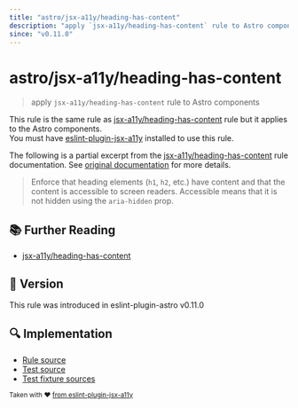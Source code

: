 ```yaml
---
title: "astro/jsx-a11y/heading-has-content"
description: "apply `jsx-a11y/heading-has-content` rule to Astro components"
since: "v0.11.0"
---
```


# astro/jsx-a11y/heading-has-content

> apply `jsx-a11y/heading-has-content` rule to Astro components

This rule is the same rule as [jsx-a11y/heading-has-content] rule but it applies to the Astro components.  
You must have [eslint-plugin-jsx-a11y] installed to use this rule.

[eslint-plugin-jsx-a11y]: https://github.com/jsx-eslint/eslint-plugin-jsx-a11y
[jsx-a11y/heading-has-content]: https://github.com/jsx-eslint/eslint-plugin-jsx-a11y/tree/HEAD/docs/rules/heading-has-content.md

The following is a partial excerpt from the [jsx-a11y/heading-has-content] rule documentation. See [original documentation][jsx-a11y/heading-has-content] for more details.

> Enforce that heading elements (`h1`, `h2`, etc.) have content and that the content is accessible to screen readers. Accessible means that it is not hidden using the `aria-hidden` prop.

## :books: Further Reading

- [jsx-a11y/heading-has-content]

## :rocket: Version

This rule was introduced in eslint-plugin-astro v0.11.0

## :mag: Implementation

- [Rule source](https://github.com/ota-meshi/eslint-plugin-astro/blob/main/src/rules/jsx-a11y/heading-has-content.ts)
- [Test source](https://github.com/ota-meshi/eslint-plugin-astro/blob/main/tests/src/rules/jsx-a11y/heading-has-content.ts)
- [Test fixture sources](https://github.com/ota-meshi/eslint-plugin-astro/tree/main/tests/fixtures/rules/jsx-a11y/heading-has-content)

<sup>Taken with ❤️ [from eslint-plugin-jsx-a11y](https://github.com/jsx-eslint/eslint-plugin-jsx-a11y/tree/HEAD/docs/rules/heading-has-content.md)</sup>
